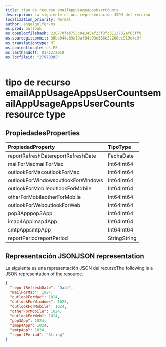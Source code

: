 ```yaml
---
title: tipo de recurso emailAppUsageAppsUserCounts
description: La siguiente es una representación JSON del recurso
localization_priority: Normal
author: angelgolfer-ms
ms.prod: outlook
ms.openlocfilehash: 220770fab755c0e345af23f3fc3113732af63ff0
ms.sourcegitcommit: 36be044c89a19af84c93e586e22200ec919e4c9f
ms.translationtype: MT
ms.contentlocale: es-ES
ms.lasthandoff: 01/12/2019
ms.locfileid: "27970385"
---
```

# <a name="emailappusageappsusercounts-resource-type"></a><span data-ttu-id="de3b3-103">tipo de recurso emailAppUsageAppsUserCounts</span><span class="sxs-lookup"><span data-stu-id="de3b3-103">emailAppUsageAppsUserCounts resource type</span></span>

## <a name="properties"></a><span data-ttu-id="de3b3-104">Propiedades</span><span class="sxs-lookup"><span data-stu-id="de3b3-104">Properties</span></span>

| <span data-ttu-id="de3b3-105">Propiedad</span><span class="sxs-lookup"><span data-stu-id="de3b3-105">Property</span></span>          | <span data-ttu-id="de3b3-106">Tipo</span><span class="sxs-lookup"><span data-stu-id="de3b3-106">Type</span></span>   |
| :---------------- | :----- |
| <span data-ttu-id="de3b3-107">reportRefreshDate</span><span class="sxs-lookup"><span data-stu-id="de3b3-107">reportRefreshDate</span></span> | <span data-ttu-id="de3b3-108">Fecha</span><span class="sxs-lookup"><span data-stu-id="de3b3-108">Date</span></span>   |
| <span data-ttu-id="de3b3-109">mailForMac</span><span class="sxs-lookup"><span data-stu-id="de3b3-109">mailForMac</span></span>        | <span data-ttu-id="de3b3-110">Int64</span><span class="sxs-lookup"><span data-stu-id="de3b3-110">Int64</span></span>  |
| <span data-ttu-id="de3b3-111">outlookForMac</span><span class="sxs-lookup"><span data-stu-id="de3b3-111">outlookForMac</span></span>     | <span data-ttu-id="de3b3-112">Int64</span><span class="sxs-lookup"><span data-stu-id="de3b3-112">Int64</span></span>  |
| <span data-ttu-id="de3b3-113">outlookForWindows</span><span class="sxs-lookup"><span data-stu-id="de3b3-113">outlookForWindows</span></span> | <span data-ttu-id="de3b3-114">Int64</span><span class="sxs-lookup"><span data-stu-id="de3b3-114">Int64</span></span>  |
| <span data-ttu-id="de3b3-115">outlookForMobile</span><span class="sxs-lookup"><span data-stu-id="de3b3-115">outlookForMobile</span></span>  | <span data-ttu-id="de3b3-116">Int64</span><span class="sxs-lookup"><span data-stu-id="de3b3-116">Int64</span></span>  |
| <span data-ttu-id="de3b3-117">otherForMobile</span><span class="sxs-lookup"><span data-stu-id="de3b3-117">otherForMobile</span></span>    | <span data-ttu-id="de3b3-118">Int64</span><span class="sxs-lookup"><span data-stu-id="de3b3-118">Int64</span></span>  |
| <span data-ttu-id="de3b3-119">outlookForWeb</span><span class="sxs-lookup"><span data-stu-id="de3b3-119">outlookForWeb</span></span>     | <span data-ttu-id="de3b3-120">Int64</span><span class="sxs-lookup"><span data-stu-id="de3b3-120">Int64</span></span>  |
| <span data-ttu-id="de3b3-121">pop3App</span><span class="sxs-lookup"><span data-stu-id="de3b3-121">pop3App</span></span>           | <span data-ttu-id="de3b3-122">Int64</span><span class="sxs-lookup"><span data-stu-id="de3b3-122">Int64</span></span>  |
| <span data-ttu-id="de3b3-123">imap4App</span><span class="sxs-lookup"><span data-stu-id="de3b3-123">imap4App</span></span>          | <span data-ttu-id="de3b3-124">Int64</span><span class="sxs-lookup"><span data-stu-id="de3b3-124">Int64</span></span>  |
| <span data-ttu-id="de3b3-125">smtpApp</span><span class="sxs-lookup"><span data-stu-id="de3b3-125">smtpApp</span></span>           | <span data-ttu-id="de3b3-126">Int64</span><span class="sxs-lookup"><span data-stu-id="de3b3-126">Int64</span></span>  |
| <span data-ttu-id="de3b3-127">reportPeriod</span><span class="sxs-lookup"><span data-stu-id="de3b3-127">reportPeriod</span></span>      | <span data-ttu-id="de3b3-128">String</span><span class="sxs-lookup"><span data-stu-id="de3b3-128">String</span></span> |

## <a name="json-representation"></a><span data-ttu-id="de3b3-129">Representación JSON</span><span class="sxs-lookup"><span data-stu-id="de3b3-129">JSON representation</span></span>

<span data-ttu-id="de3b3-130">La siguiente es una representación JSON del recurso</span><span class="sxs-lookup"><span data-stu-id="de3b3-130">The following is a JSON representation of the resource.</span></span>

<!-- {
  "blockType": "resource",
  "@odata.type": "microsoft.graph.emailAppUsageAppsUserCounts"
} -->

```json
{
  "reportRefreshDate": "Date", 
  "mailForMac": 1024, 
  "outlookForMac": 1024, 
  "outlookForWindows": 1024, 
  "outlookForMobile": 1024, 
  "otherForMobile": 1024, 
  "outlookForWeb": 1024, 
  "pop3App": 1024, 
  "imap4App": 1024, 
  "smtpApp": 1024, 
  "reportPeriod": "String"
}
```
